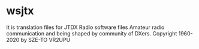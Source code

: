 # wsjtx

It is translation files for JTDX Radio software files Amateur radio communication
 and being shaped by community of DXers. Copyright 1960-2020 by SZE-TO VR2UPU